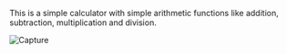 This is a simple calculator with simple arithmetic functions like addition, subtraction, multiplication and division.


![Capture](https://user-images.githubusercontent.com/79105798/115887826-090ce880-a472-11eb-97eb-643ac1e63f22.PNG)
